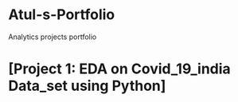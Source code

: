 # Atul-s-Portfolio
Analytics projects portfolio
# [Project 1: EDA on Covid_19_india  Data_set using Python]
